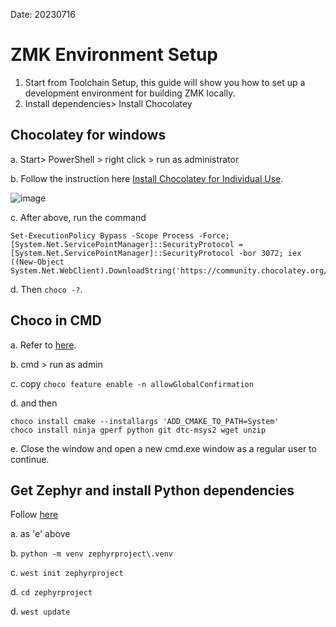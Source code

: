 Date: 20230716

# ZMK Environment Setup

1. Start from Toolchain Setup, this guide will show you how to set up a development environment for building ZMK locally. 
2. Install dependencies> Install Chocolatey

## Chocolatey for windows
a. Start> PowerShell > right click > run as administrator

b. Follow the instruction here [Install Chocolatey for Individual Use](https://chocolatey.org/install#individual).

![image](https://github.com/superxc3/xcmkb/assets/79617315/0e875dc9-1632-4ac8-a164-6b1eb1e04415)

c. After above, run the command 
```
Set-ExecutionPolicy Bypass -Scope Process -Force; [System.Net.ServicePointManager]::SecurityProtocol = [System.Net.ServicePointManager]::SecurityProtocol -bor 3072; iex ((New-Object System.Net.WebClient).DownloadString('https://community.chocolatey.org/install.ps1'))
```
d. Then `choco -?`.

## Choco in CMD
a. Refer to [here](https://docs.zephyrproject.org/3.2.0/develop/getting_started/index.html).

b. cmd > run as admin

c. copy `choco feature enable -n allowGlobalConfirmation`

d. and then 
```
choco install cmake --installargs 'ADD_CMAKE_TO_PATH=System'
choco install ninja gperf python git dtc-msys2 wget unzip
```


e. Close the window and open a new cmd.exe window as a regular user to continue.

## Get Zephyr and install Python dependencies
Follow [here](https://docs.zephyrproject.org/3.2.0/develop/getting_started/index.html)

a. as 'e' above

b. `python -m venv zephyrproject\.venv`

c. `west init zephyrproject`

d. `cd zephyrproject`

d. `west update`


